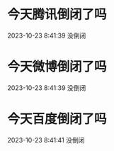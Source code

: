 # 今天腾讯倒闭了吗

2023-10-23 8:41:39 没倒闭

# 今天微博倒闭了吗

2023-10-23 8:41:39 没倒闭

# 今天百度倒闭了吗

2023-10-23 8:41:41 没倒闭

